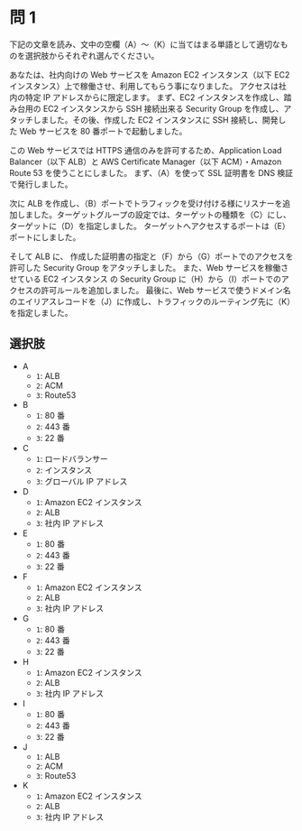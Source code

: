 # 問 1
下記の文章を読み、文中の空欄（A）〜（K）に当てはまる単語として適切なものを選択肢からそれぞれ選んでください。

あなたは、社内向けの Web サービスを Amazon EC2 インスタンス（以下 EC2 インスタンス）上で稼働させ、利用してもらう事になりました。
アクセスは社内の特定 IP アドレスからに限定します。
まず、EC2 インスタンスを作成し、踏み台用の EC2 インスタンスから SSH 接続出来る Security Group を作成し、アタッチしました。その後、作成した EC2 インスタンスに SSH 接続し、開発した Web サービスを 80 番ポートで起動しました。

この Web サービスでは HTTPS 通信のみを許可するため、Application Load Balancer（以下 ALB）と AWS Certificate Manager（以下 ACM）・Amazon Route 53 を使うことにしました。
まず、（A）を使って SSL 証明書を DNS 検証で発行しました。

次に ALB を作成し、（B）ポートでトラフィックを受け付ける様にリスナーを追加しました。ターゲットグループの設定では、ターゲットの種類を（C）にし、ターゲットに（D）を指定しました。
ターゲットへアクセスするポートは（E）ポートにしました。

そして ALB に、 作成した証明書の指定と（F）から（G）ポートでのアクセスを許可した Security Group をアタッチしました。
また、Web サービスを稼働させている EC2 インスタンス の Security Group に（H）から（I）ポートでのアクセスの許可ルールを追加しました。
最後に、Web サービスで使うドメイン名のエイリアスレコードを（J）に作成し、トラフィックのルーティング先に（K）を指定しました。


## 選択肢
- A
  - `1`: ALB
  - `2`: ACM
  - `3`: Route53
- B
  - `1`: 80 番
  - `2`: 443 番
  - `3`: 22 番
- C
  - `1`: ロードバランサー
  - `2`: インスタンス
  - `3`: グローバル IP アドレス
- D
  - `1`: Amazon EC2 インスタンス
  - `2`: ALB
  - `3`: 社内 IP アドレス
- E
  - `1`: 80 番
  - `2`: 443 番
  - `3`: 22 番
- F
  - `1`: Amazon EC2 インスタンス
  - `2`: ALB
  - `3`: 社内 IP アドレス
- G
  - `1`: 80 番
  - `2`: 443 番
  - `3`: 22 番
- H
  - `1`: Amazon EC2 インスタンス
  - `2`: ALB
  - `3`: 社内 IP アドレス
- I
  - `1`: 80 番
  - `2`: 443 番
  - `3`: 22 番
- J
  - `1`: ALB
  - `2`: ACM
  - `3`: Route53
- K
  - `1`: Amazon EC2 インスタンス
  - `2`: ALB
  - `3`: 社内 IP アドレス

